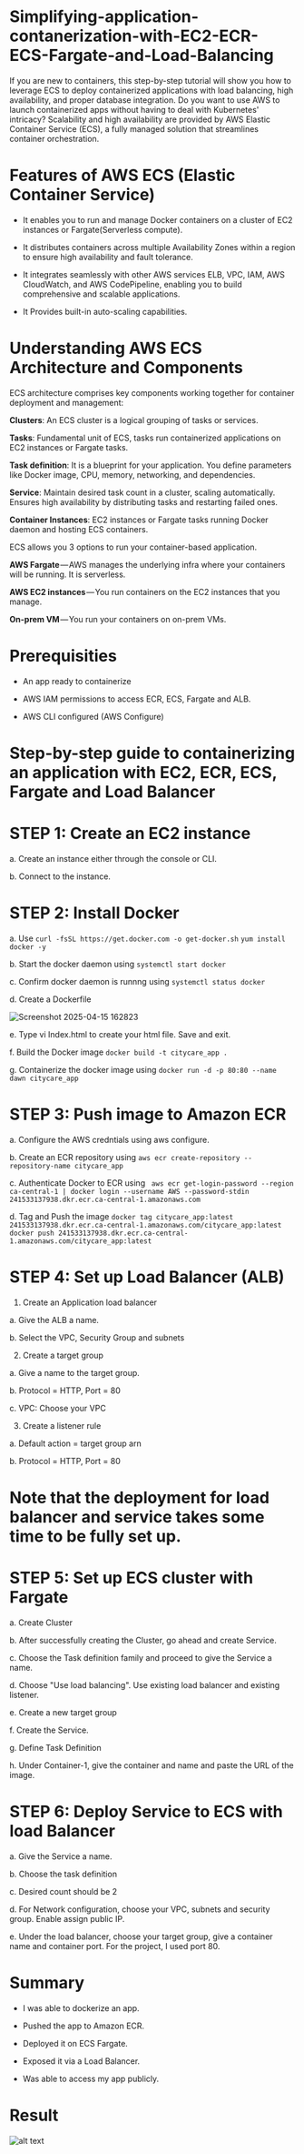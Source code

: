 # Simplifying-application-contanerization-with-EC2-ECR-ECS-Fargate-and-Load-Balancing

If you are new to containers, this step-by-step tutorial will show you how to leverage ECS to deploy containerized applications with load balancing, high availability, and proper database integration.
Do you want to use AWS to launch containerized apps without having to deal with Kubernetes' intricacy? Scalability and high availability are provided by AWS Elastic Container Service (ECS), a fully managed solution that streamlines container orchestration.


# Features of AWS ECS (Elastic Container Service)

- It enables you to run and manage Docker containers on a cluster of EC2 instances or Fargate(Serverless compute).

- It distributes containers across multiple Availability Zones within a region to ensure high availability and fault tolerance.

- It integrates seamlessly with other AWS services ELB, VPC, IAM, AWS CloudWatch, and AWS CodePipeline, enabling you to build comprehensive and scalable applications.

- It Provides built-in auto-scaling capabilities.


# Understanding AWS ECS Architecture and Components

ECS architecture comprises key components working together for container deployment and management:

**Clusters**: An ECS cluster is a logical grouping of tasks or services.

**Tasks**: Fundamental unit of ECS, tasks run containerized applications on EC2 instances or Fargate tasks.

**Task definition**: It is a blueprint for your application. You define parameters like Docker image, CPU, memory, networking, and dependencies.

**Service**: Maintain desired task count in a cluster, scaling automatically. Ensures high availability by distributing tasks and restarting failed ones.

**Container Instances**: EC2 instances or Fargate tasks running Docker daemon and hosting ECS containers.

ECS allows you 3 options to run your container-based application.

**AWS Fargate** — AWS manages the underlying infra where your containers will be running. It is serverless.

**AWS EC2 instances** — You run containers on the EC2 instances that you manage.

**On-prem VM** — You run your containers on on-prem VMs.

# Prerequisities

- An app ready to containerize

- AWS IAM permissions to access ECR, ECS, Fargate and ALB.

- AWS CLI configured (AWS Configure)


# Step-by-step guide to containerizing an application with EC2, ECR, ECS, Fargate and Load Balancer

# STEP 1: Create an EC2 instance

a. Create an instance either through the console or CLI.

b. Connect to the instance.

# STEP 2: Install Docker
a. Use `curl -fsSL https://get.docker.com -o get-docker.sh`
`yum install docker -y`

b. Start the docker daemon using `systemctl start docker`

c. Confirm docker daemon is runnng using `systemctl status docker`

d. Create a Dockerfile


![Screenshot 2025-04-15 162823](https://github.com/user-attachments/assets/a15cb5cd-fdab-4459-be68-681dfb9fe1ce)

e. Type vi Index.html to create your html file. Save and exit.

f. Build the Docker image
`docker build -t citycare_app .`

g. Containerize the docker image using `docker run -d -p 80:80 --name dawn citycare_app`

# STEP 3: Push image to Amazon ECR
a. Configure the AWS credntials using aws configure.

b. Create an ECR repository using `aws ecr create-repository --repository-name citycare_app`

c. Authenticate Docker to ECR using ` aws ecr get-login-password --region ca-central-1 | docker login --username AWS --password-stdin 241533137938.dkr.ecr.ca-central-1.amazonaws.com`

d. Tag and Push the image
`docker tag citycare_app:latest 241533137938.dkr.ecr.ca-central-1.amazonaws.com/citycare_app:latest
`
`docker push 241533137938.dkr.ecr.ca-central-1.amazonaws.com/citycare_app:latest`

# STEP 4: Set up Load Balancer (ALB)
1. Create an Application load balancer 

a. Give the ALB a name.

b. Select the VPC, Security Group and subnets

2. Create a target group

a. Give a name to the target group.

b. Protocol = HTTP, Port = 80

c. VPC: Choose your VPC

3. Create a listener rule

a. Default action = target group arn

b. Protocol = HTTP, Port = 80

# Note that the deployment for load balancer and service takes some time to be fully set up.

# STEP 5: Set up ECS cluster with Fargate

a. Create Cluster

b. After successfully creating the Cluster, go ahead and create Service.

c. Choose the Task definition family and proceed to give the Service a name. 

d. Choose "Use load balancing". Use existing load balancer and existing listener.

e. Create a new target group

f. Create the Service. 

g. Define Task Definition 

h. Under Container-1, give the container and name and paste the URL of the image.

# STEP 6: Deploy Service to ECS with load Balancer

a. Give the Service a name.

b. Choose the task definition

c. Desired count should be 2

d. For Network configuration, choose your VPC, subnets and security group. Enable assign public IP.

e. Under the load balancer, choose your target group, give a container name and container port. 
For the project, I used port 80.


# Summary
- I was able to dockerize an app.

- Pushed the app to Amazon ECR.

- Deployed it on ECS Fargate.

- Exposed it via a Load Balancer.

- Was able to access my app publicly.


# Result
![alt text](<Screenshot 2025-04-23 203259.png>)


